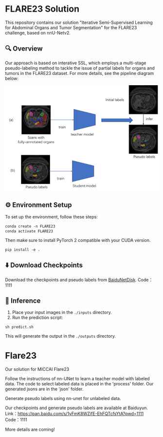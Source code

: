 # FLARE23 Solution

This repository contains our solution "Iterative Semi-Supervised Learning for Abdominal Organs and Tumor Segmentation" for the FLARE23 challenge, based on nnU-Netv2.

## 🔍 Overview

Our approach is based on interative SSL, which employs a multi-stage pseudo-labeling method to tackle the issue of partial labels for organs and tumors in the FLARE23 dataset. For more details, see the pipeline diagram below:

<img src="./frame.png" alt="Pipeline" width="600"/>

## ⚙️ Environment Setup

To set up the environment, follow these steps:

```
conda create -n FLARE23
conda activate FLARE23
```
Then make sure to install PyTorch 2 compatible with your CUDA version.
```
pip install -e .
```

## ⬇️ Download Checkpoints

Download the checkpoints and pseudo labels from [BaiduNetDisk](https://pan.baidu.com/s/1yFmK8WZifE-EhFQTcfsYtA?pwd=1111 ). Code：1111

## 🚀 Inference

1. Place your input images in the `./inputs` directory.
2. Run the prediction script:

```
sh predict.sh
```

This will generate the output in the `./outputs` directory.


# Flare23
Our solution for MICCAI Flare23

Follow the instructions of nn-UNet to learn a teacher model with labeled data. The code to select labeled data is placed in the 'process' folder. Our generated jsons are in the 'json' folder.

Generate pseudo labels using nn-unet for unlabeled data.

Our checkpoints and generate pseudo labels are available at Baiduyun. Link：https://pan.baidu.com/s/1yFmK8WZifE-EhFQTcfsYtA?pwd=1111 
Code：1111

More details are coming!

